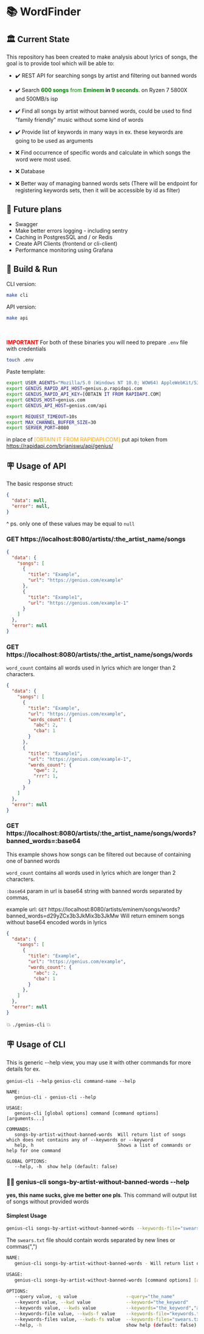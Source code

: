 # 📚 WordFinder

## 🏛️ Current State
This repository has been created to make analysis about lyrics of songs, the goal is to provide tool which will be able to:

- ✔️   REST API for searching songs by artist and filtering out banned words
- ✔️   Search <span style="color:green">**600 songs** from **Eminem</span> in <span style="color:green">9 seconds**</span>. on Ryzen 7 5800X and 500MB/s isp
- ✔️   Find all songs by artist without banned words, could be used to find "family friendly" music without some kind of words
- ✔️   Provide list of keywords in many ways in ex. these keywords are going to be used as arguments
  
- ❌ Find occurrence of specific words and calculate in which songs the word were most used. 
- ❌ Database
- ❌ Better way of managing banned words sets (There will be endpoint for registering keywords sets, then it will be accessible by id as filter)
## 🚀 Future plans
- Swagger
- Make better errors logging - including sentry
- Caching in PostgresSQL and / or Redis
- Create API Clients (frontend or cli-client)
- Performance monitoring using Grafana

## 🔨 Build & Run
CLI version:
```bash
make cli
```

API version:
```bash
make api
```

<br><br>
<span style="color:red">**IMPORTANT**</span> For both of these binaries you will need to prepare `.env` file with credentials

```bash
touch .env
```

Paste template:
```bash
export USER_AGENTS="Mozilla/5.0 (Windows NT 10.0; WOW64) AppleWebKit/537.36 (KHTML, like Gecko) Chrome/72.0.3626.121 Safari/537.36,Mozilla/5.0 (Windows NT 10.0; Win64; x64) AppleWebKit/537.36 (KHTML, like Gecko) Chrome/74.0.3729.157 Safari/537.36,Mozilla/5.0 (Windows NT 10.0; Win64; x64) AppleWebKit/537.36 (KHTML, like Gecko) Chrome/92.0.4515.131 Safari/537.36"
export GENIUS_RAPID_API_HOST=genius.p.rapidapi.com
export GENIUS_RAPID_API_KEY=[OBTAIN IT FROM RAPIDAPI.COM]
export GENIUS_HOST=genius.com
export GENIUS_API_HOST=genius.com/api

export REQUEST_TIMEOUT=10s
export MAX_CHANNEL_BUFFER_SIZE=30
export SERVER_PORT=8080
```

in place of <span style="color:orange">[OBTAIN IT FROM RAPIDAPI.COM]</span> put api token from https://rapidapi.com/brianiswu/api/genius/

## 🪧 Usage of API
The basic response struct:
```json
{
  "data": null,
  "error": null,
}
```
^ ps. only one of these values may be equal to `null`

### GET https://localhost:8080/artists/:the_artist_name/songs

```json
{
  "data": {
    "songs": [
      {
        "title": "Example",
        "url": "https://genius.com/example"
      },
      {
        "title": "Example1",
        "url": "https://genius.com/example-1"
      }
    ]
  },
  "error": null
}
```

### GET https://localhost:8080/artists/:the_artist_name/songs/words
`word_count` contains all words used in lyrics which are longer than 2 characters.
```json
{
  "data": {
    "songs": [
      {
        "title": "Example",
        "url": "https://genius.com/example",
        "words_count": {
          "abc": 2,
          "cba": 1
        }
      },
      {
        "title": "Example1",
        "url": "https://genius.com/example-1",
        "words_count": {
          "qwe": 2,
          "rrr": 1,
        }
      }
    ]
  },
  "error": null
}
```


### GET https://localhost:8080/artists/:the_artist_name/songs/words?banned_words=:base64
This example shows how songs can be filtered out because of containing one of banned words

`word_count` contains all words used in lyrics which are longer than 2 characters.

`:base64` param in url is base64 string with banned words separated by commas, 


example url: `GET` https://localhost:8080/artists/eminem/songs/words?banned_words=d29yZCx3b3JkMix3b3JkMw
Will return eminem songs without base64 encoded words in lyrics
```json
{
  "data": {
    "songs": [
      {
        "title": "Example",
        "url": "https://genius.com/example",
        "words_count": {
          "abc": 2,
          "cba": 1
        }
      },
    ]
  },
  "error": null
}
```

 💥 `./genius-cli` 💥
## 🪧 Usage of CLI

This is generic --help view, you may use it with other commands for more details for ex.

`genius-cli --help`
`genius-cli command-name --help`

```text
NAME:
   genius-cli - genius-cli --help

USAGE:
   genius-cli [global options] command [command options] [arguments...]

COMMANDS:
   songs-by-artist-without-banned-words  Will return list of songs which does not contains any of --keywords or --keyword
   help, h                               Shows a list of commands or help for one command

GLOBAL OPTIONS:
   --help, -h  show help (default: false)
```

### 🚫🍆 genius-cli songs-by-artist-without-banned-words --help
**yes, this name sucks, give me better one pls**.
This command will output list of songs without provided words 

#### Simplest Usage 
```bash
genius-cli songs-by-artist-without-banned-words --keywords-file="swears.txt"
```
The `swears.txt` file should contain words separated by new lines or commas(",")
```bash
NAME:
   genius-cli songs-by-artist-without-banned-words - Will return list of songs which does not contains any of --keywords or --keyword

USAGE:
   genius-cli songs-by-artist-without-banned-words [command options] [arguments...]

OPTIONS:
   --query value, -q value                  --query="the_name"
   --keyword value, --kwd value             --keyword="the_keyword"
   --keywords value, --kwds value           --keywords="the_keyword","another_keyword"
   --keywords-file value, --kwds-f value    --keywords-file="keywords.txt"
   --keywords-files value, --kwds-fs value  --keywords-files="swears.txt,drugs.txt"
   --help, -h                               show help (default: false)
```
